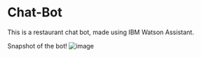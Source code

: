 # Chat-Bot
This is a restaurant chat bot, made using IBM Watson Assistant. 

Snapshot of the bot!
![image](https://user-images.githubusercontent.com/59291312/124320418-8606bd80-db99-11eb-9bfd-4969626cc6e4.png)
